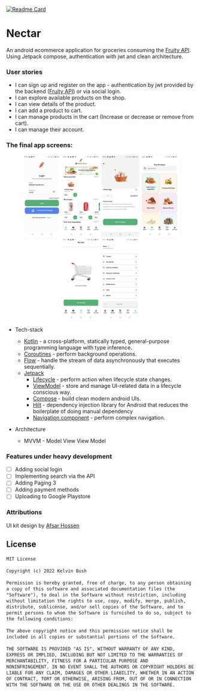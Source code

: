 [![Readme Card](https://github-readme-stats.vercel.app/api/pin/?username=kelvinbush&repo=nectar)](https://github.com/kelvinbush/Nectar)
# Nectar
An android ecommerce application for groceries consuming the [Fruity API](https://github.com/kelvinbush/Fruity-S). Using
Jetpack compose, authentication with jwt and clean architecture.


### User stories
* I can sign up and register on the app - authentication by jwt provided by the backend ([Fruity API](https://github.com/kelvinbush/Fruity-S)) or via social login.
* I can explore available products on the shop.
* I can view details of the product.
* I can add a product to cart.
* I can manage products in the cart (Increase or decrease or remove from cart).
* I can manage their account.

### The final app screens:

<div align="center">
<img src="images/1.png" width="20%" style="object-fit:contain;"/>
<img src="images/2.png" width="20%"/> 
<img src="images/3.png" width="20%"/> 
<img src="images/4.png" width="20%"/>
<img src="images/5.png" width="20%"/> 
<img src="images/6.png" width="20%"/> 
</div>


* Tech-stack
    * [Kotlin](https://kotlinlang.org/) - a cross-platform, statically typed, general-purpose programming language with type inference.
    * [Coroutines](https://kotlinlang.org/docs/reference/coroutines-overview.html) - perform background operations.
    * [Flow](https://kotlinlang.org/docs/reference/coroutines/flow.html) - handle the stream of data asynchronously that executes sequentially.
    * [Jetpack](https://developer.android.com/jetpack)
        * [Lifecycle](https://developer.android.com/topic/libraries/architecture/lifecycle) - perform action when lifecycle state changes.
        * [ViewModel](https://developer.android.com/topic/libraries/architecture/viewmodel) - store and manage UI-related data in a lifecycle conscious way.
        * [Compose](https://developer.android.com/jetpack/compose?gclsrc=ds&gclsrc=ds) - build clean modern android UIs.
        * [Hilt](https://developer.android.com/training/dependency-injection/hilt-android) - dependency injection library for Android that reduces the boilerplate of doing manual dependency
        * [Navigation component](https://developer.android.com/guide/navigation) - perform complex navigation.

* Architecture
    * MVVM - Model View View Model


### Features under heavy development

- [ ] Adding social login
- [ ] Implementing search via the API
- [ ] Adding Paging 3
- [ ] Adding payment methods
- [ ] Uploading to Google Playstore

### Attributions
UI kit design by [Afsar Hossen](https://dribbble.com/imshuvo97?ref=uistore.design)

## License
```
MIT License 

Copyright (c) 2022 Kelvin Bush

Permission is hereby granted, free of charge, to any person obtaining
a copy of this software and associated documentation files (the
"Software"), to deal in the Software without restriction, including
without limitation the rights to use, copy, modify, merge, publish,
distribute, sublicense, and/or sell copies of the Software, and to
permit persons to whom the Software is furnished to do so, subject to
the following conditions:

The above copyright notice and this permission notice shall be
included in all copies or substantial portions of the Software.

THE SOFTWARE IS PROVIDED "AS IS", WITHOUT WARRANTY OF ANY KIND,
EXPRESS OR IMPLIED, INCLUDING BUT NOT LIMITED TO THE WARRANTIES OF
MERCHANTABILITY, FITNESS FOR A PARTICULAR PURPOSE AND
NONINFRINGEMENT. IN NO EVENT SHALL THE AUTHORS OR COPYRIGHT HOLDERS BE
LIABLE FOR ANY CLAIM, DAMAGES OR OTHER LIABILITY, WHETHER IN AN ACTION
OF CONTRACT, TORT OR OTHERWISE, ARISING FROM, OUT OF OR IN CONNECTION
WITH THE SOFTWARE OR THE USE OR OTHER DEALINGS IN THE SOFTWARE.
```
